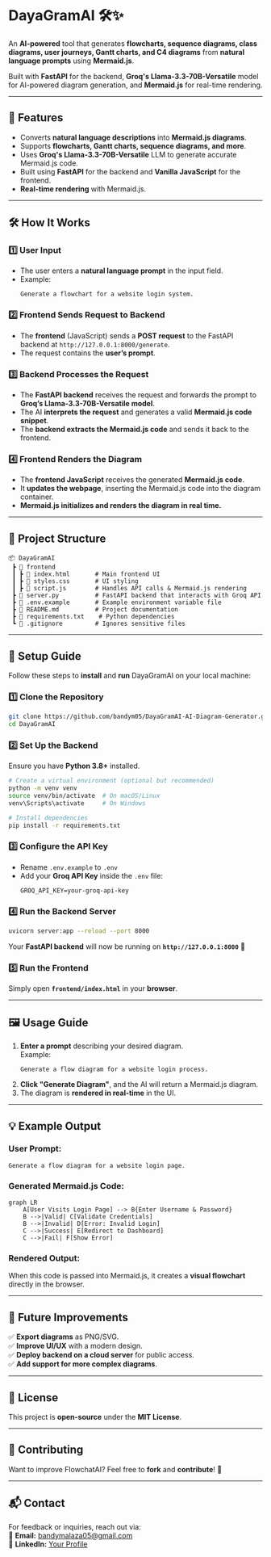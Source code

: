 # **DayaGramAI** 🛠️✨  
An **AI-powered** tool that generates **flowcharts, sequence diagrams, class diagrams, user journeys, Gantt charts, and C4 diagrams** from **natural language prompts** using **Mermaid.js**.  

Built with **FastAPI** for the backend, **Groq's Llama-3.3-70B-Versatile** model for AI-powered diagram generation, and **Mermaid.js** for real-time rendering.

---

## **🚀 Features**
- Converts **natural language descriptions** into **Mermaid.js diagrams**.
- Supports **flowcharts, Gantt charts, sequence diagrams, and more**.
- Uses **Groq's Llama-3.3-70B-Versatile** LLM to generate accurate Mermaid.js code.
- Built using **FastAPI** for the backend and **Vanilla JavaScript** for the frontend.
- **Real-time rendering** with Mermaid.js.

---

## **🛠️ How It Works**
### **1️⃣ User Input**
- The user enters a **natural language prompt** in the input field.  
- Example:  
  ```
  Generate a flowchart for a website login system.
  ```

### **2️⃣ Frontend Sends Request to Backend**
- The **frontend** (JavaScript) sends a **POST request** to the FastAPI backend at `http://127.0.0.1:8000/generate`.
- The request contains the **user’s prompt**.

### **3️⃣ Backend Processes the Request**
- The **FastAPI backend** receives the request and forwards the prompt to **Groq’s Llama-3.3-70B-Versatile model**.
- The AI **interprets the request** and generates a valid **Mermaid.js code snippet**.
- The **backend extracts the Mermaid.js code** and sends it back to the frontend.

### **4️⃣ Frontend Renders the Diagram**
- The **frontend JavaScript** receives the generated **Mermaid.js code**.
- It **updates the webpage**, inserting the Mermaid.js code into the diagram container.
- **Mermaid.js initializes and renders the diagram in real time.**

---

## **📂 Project Structure**
```
📦 DayaGramAI
 ┣ 📂 frontend
 ┃ ┣ 📜 index.html       # Main frontend UI
 ┃ ┣ 📜 styles.css       # UI styling
 ┃ ┣ 📜 script.js        # Handles API calls & Mermaid.js rendering
 ┣ 📜 server.py          # FastAPI backend that interacts with Groq API
 ┣ 📜 .env.example       # Example environment variable file
 ┣ 📜 README.md          # Project documentation
 ┣ 📜 requirements.txt    # Python dependencies
 ┗ 📜 .gitignore         # Ignores sensitive files
```

---

## **🌟 Setup Guide**
Follow these steps to **install** and **run** DayaGramAI on your local machine:

### **1️⃣ Clone the Repository**
```bash
git clone https://github.com/bandym05/DayaGramAI-AI-Diagram-Generator.git
cd DayaGramAI
```

### **2️⃣ Set Up the Backend**
Ensure you have **Python 3.8+** installed.

```bash
# Create a virtual environment (optional but recommended)
python -m venv venv
source venv/bin/activate  # On macOS/Linux
venv\Scripts\activate     # On Windows

# Install dependencies
pip install -r requirements.txt
```

### **3️⃣ Configure the API Key**
- Rename `.env.example` to `.env`
- Add your **Groq API Key** inside the `.env` file:
  ```
  GROQ_API_KEY=your-groq-api-key
  ```

### **4️⃣ Run the Backend Server**
```bash
uvicorn server:app --reload --port 8000
```
Your **FastAPI backend** will now be running on **`http://127.0.0.1:8000`** 🎉

### **5️⃣ Run the Frontend**
Simply open **`frontend/index.html`** in your **browser**.

---

## **🖼️ Usage Guide**
1. **Enter a prompt** describing your desired diagram.  
   Example:  
   ```
   Generate a flow diagram for a website login process.
   ```
2. **Click "Generate Diagram"**, and the AI will return a Mermaid.js diagram.  
3. The diagram is **rendered in real-time** in the UI.

---

## **💡 Example Output**
### **User Prompt:**  
```
Generate a flow diagram for a website login page.
```

### **Generated Mermaid.js Code:**
```mermaid
graph LR
    A[User Visits Login Page] --> B{Enter Username & Password}
    B -->|Valid| C[Validate Credentials]
    B -->|Invalid| D[Error: Invalid Login]
    C -->|Success| E[Redirect to Dashboard]
    C -->|Fail| F[Show Error]
```
### **Rendered Output:**  
When this code is passed into Mermaid.js, it creates a **visual flowchart** directly in the browser.

---

## **🚀 Future Improvements**
✅ **Export diagrams** as PNG/SVG.  
✅ **Improve UI/UX** with a modern design.  
✅ **Deploy backend on a cloud server** for public access.  
✅ **Add support for more complex diagrams**.  

---

## **📝 License**
This project is **open-source** under the **MIT License**.  

---

## **🤝 Contributing**
Want to improve FlowchatAI? Feel free to **fork** and **contribute**! 🚀  

---

## **📬 Contact**
For feedback or inquiries, reach out via:  
📧 **Email:** bandymalaza05@gmail.com  
🔗 **LinkedIn:** [Your Profile](https://www.linkedin.com/in/bandile-malaza-932a7718a/)  


